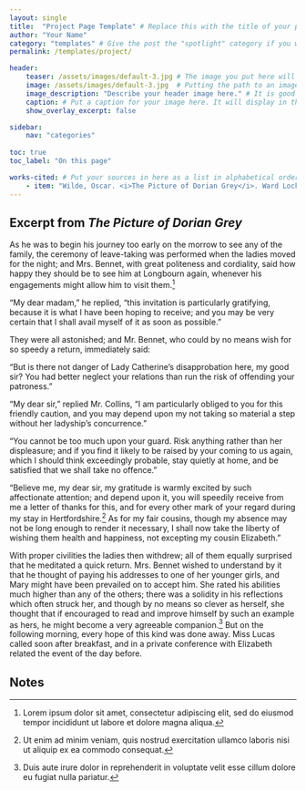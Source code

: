 ```yaml
---
layout: single
title:  "Project Page Template" # Replace this with the title of your project.
author: "Your Name"
category: "templates" # Give the post the "spotlight" category if you want it to appear in a large box on the homepage, or give it a category that matches one in _data/content.yml .
permalink: /templates/project/

header:
    teaser: /assets/images/default-3.jpg # The image you put here will appear as a teaser on the site's homepage.
    image: /assets/images/default-3.jpg  # Putting the path to an image here will add a header image.
    image_description: "Describe your header image here." # It is good practice to include an image desription as alt text.
    caption: # Put a caption for your image here. It will display in the bottom right corner of the image. This is a good place to give credit to the photographer or source.
    show_overlay_excerpt: false

sidebar:
    nav: "categories"
    
toc: true
toc_label: "On this page"

works-cited: # Put your sources in here as a list in alphabetical order, each item should be in quotations, add italics using html tags <i></i>
    - item: "Wilde, Oscar. <i>The Picture of Dorian Grey</i>. Ward Lock & Co., 1891, https://en.wikisource.org/wiki/The_Picture_of_Dorian_Gray_(1891)."
---
```


## Excerpt from *The Picture of Dorian Grey*

As he was to begin his journey too early on the morrow to see any of the family, the ceremony of leave-taking was performed when the ladies moved for the night; and Mrs. Bennet, with great politeness and cordiality, said how happy they should be to see him at Longbourn again, whenever his engagements might allow him to visit them.[^1]

“My dear madam,” he replied, “this invitation is particularly gratifying, because it is what I have been hoping to receive; and you may be very certain that I shall avail myself of it as soon as possible.”

They were all astonished; and Mr. Bennet, who could by no means wish for so speedy a return, immediately said:

“But is there not danger of Lady Catherine’s disapprobation here, my good sir? You had better neglect your relations than run the risk of offending your patroness.”

“My dear sir,” replied Mr. Collins, “I am particularly obliged to you for this friendly caution, and you may depend upon my not taking so material a step without her ladyship’s concurrence.”

“You cannot be too much upon your guard. Risk anything rather than her displeasure; and if you find it likely to be raised by your coming to us again, which I should think exceedingly probable, stay quietly at home, and be satisfied that we shall take no offence.”

“Believe me, my dear sir, my gratitude is warmly excited by such affectionate attention; and depend upon it, you will speedily receive from me a letter of thanks for this, and for every other mark of your regard during my stay in Hertfordshire.[^2] As for my fair cousins, though my absence may not be long enough to render it necessary, I shall now take the liberty of wishing them health and happiness, not excepting my cousin Elizabeth.”

With proper civilities the ladies then withdrew; all of them equally surprised that he meditated a quick return. Mrs. Bennet wished to understand by it that he thought of paying his addresses to one of her younger girls, and Mary might have been prevailed on to accept him. She rated his abilities much higher than any of the others; there was a solidity in his reflections which often struck her, and though by no means so clever as herself, she thought that if encouraged to read and improve himself by such an example as hers, he might become a very agreeable companion.[^3] But on the following morning, every hope of this kind was done away. Miss Lucas called soon after breakfast, and in a private conference with Elizabeth related the event of the day before.

## Notes

[^1]: Lorem ipsum dolor sit amet, consectetur adipiscing elit, sed do eiusmod tempor incididunt ut labore et dolore magna aliqua.
[^2]: Ut enim ad minim veniam, quis nostrud exercitation ullamco laboris nisi ut aliquip ex ea commodo consequat. 
[^3]: Duis aute irure dolor in reprehenderit in voluptate velit esse cillum dolore eu fugiat nulla pariatur.